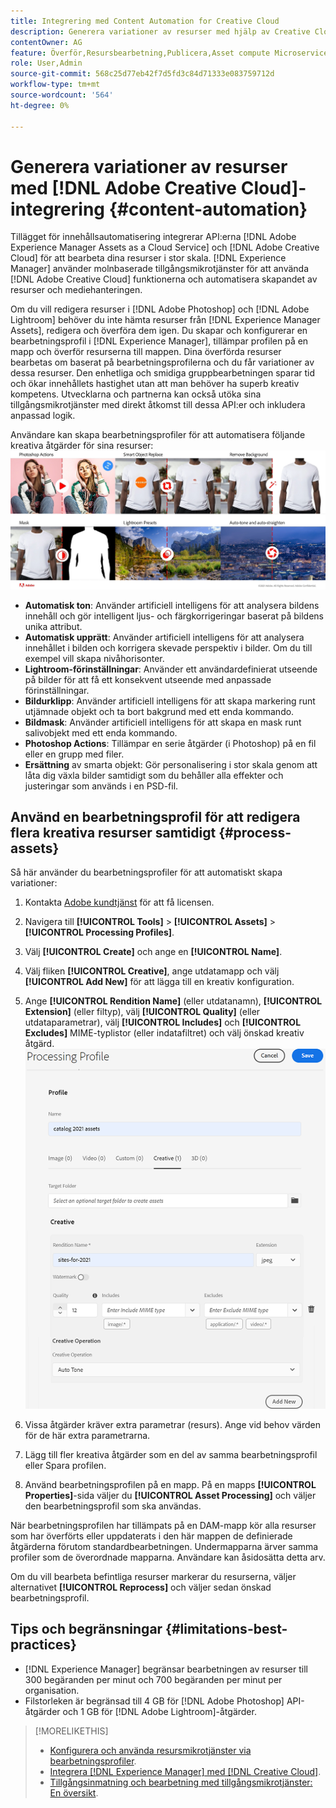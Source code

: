 ```yaml
---
title: Integrering med Content Automation for Creative Cloud
description: Generera variationer av resurser med hjälp av Creative Cloud-integrering
contentOwner: AG
feature: Överför,Resursbearbetning,Publicera,Asset compute Microservices,Arbetsflöde
role: User,Admin
source-git-commit: 568c25d77eb42f7d5fd3c84d71333e083759712d
workflow-type: tm+mt
source-wordcount: '564'
ht-degree: 0%

---
```



# Generera variationer av resurser med [!DNL Adobe Creative Cloud]-integrering {#content-automation}

Tillägget för innehållsautomatisering integrerar API:erna [!DNL Adobe Experience Manager Assets as a Cloud Service] och [!DNL Adobe Creative Cloud] för att bearbeta dina resurser i stor skala. [!DNL Experience Manager] använder molnbaserade  [](/help/assets/asset-microservices-overview.md) tillgångsmikrotjänster för att använda  [!DNL Adobe Creative Cloud] funktionerna och automatisera skapandet av resurser och mediehanteringen.

Om du vill redigera resurser i [!DNL Adobe Photoshop] och [!DNL Adobe Lightroom] behöver du inte hämta resurser från [!DNL Experience Manager Assets], redigera och överföra dem igen. Du skapar och konfigurerar en bearbetningsprofil i [!DNL Experience Manager], tillämpar profilen på en mapp och överför resurserna till mappen. Dina överförda resurser bearbetas om baserat på bearbetningsprofilerna och du får variationer av dessa resurser. Den enhetliga och smidiga gruppbearbetningen sparar tid och ökar innehållets hastighet utan att man behöver ha superb kreativ kompetens. Utvecklarna och partnerna kan också utöka sina tillgångsmikrotjänster med direkt åtkomst till dessa API:er och inkludera anpassad logik.

Användare kan skapa bearbetningsprofiler för att automatisera följande kreativa åtgärder för sina resurser:\
![automatisera Adobe Photoshop och Adobe Lightroom-operationer på resurser](assets/content-automation.png)
* **Automatisk ton**: Använder artificiell intelligens för att analysera bildens innehåll och gör intelligent ljus- och färgkorrigeringar baserat på bildens unika attribut.
* **Automatisk upprätt**: Använder artificiell intelligens för att analysera innehållet i bilden och korrigera skevade perspektiv i bilder. Om du till exempel vill skapa nivåhorisonter.
* **Lightroom-förinställningar**: Använder ett användardefinierat utseende på bilder för att få ett konsekvent utseende med anpassade förinställningar.
* **Bildurklipp**: Använder artificiell intelligens för att skapa markering runt utjämnade objekt och ta bort bakgrund med ett enda kommando.
* **Bildmask**: Använder artificiell intelligens för att skapa en mask runt salivobjekt med ett enda kommando.
* **Photoshop Actions**: Tillämpar en serie åtgärder (i Photoshop) på en fil eller en grupp med filer.
* **Ersättning** av smarta objekt: Gör personalisering i stor skala genom att låta dig växla bilder samtidigt som du behåller alla effekter och justeringar som används i en PSD-fil.



## Använd en bearbetningsprofil för att redigera flera kreativa resurser samtidigt {#process-assets}

Så här använder du bearbetningsprofiler för att automatiskt skapa variationer:

1. Kontakta [Adobe kundtjänst](https://experienceleague.adobe.com/#support) för att få licensen.

1. Navigera till **[!UICONTROL Tools]** > **[!UICONTROL Assets]** > **[!UICONTROL Processing Profiles]**.

1. Välj **[!UICONTROL Create]** och ange en **[!UICONTROL Name]**.

1. Välj fliken **[!UICONTROL Creative]**, ange utdatamapp och välj **[!UICONTROL Add New]** för att lägga till en kreativ konfiguration.

1. Ange **[!UICONTROL Rendition Name]** (eller utdatanamn), **[!UICONTROL Extension]** (eller filtyp), välj **[!UICONTROL Quality]** (eller utdataparametrar), välj **[!UICONTROL Includes]** och **[!UICONTROL Excludes]** MIME-typlistor (eller indatafiltret) och välj önskad kreativ åtgärd.
   ![fliken creative i bearbetningsprofilen](assets/creative-processing-profile.png)

1. Vissa åtgärder kräver extra parametrar (resurs). Ange vid behov värden för de här extra parametrarna.

1. Lägg till fler kreativa åtgärder som en del av samma bearbetningsprofil eller Spara profilen.

1. Använd bearbetningsprofilen på en mapp. På en mapps **[!UICONTROL Properties]**-sida väljer du **[!UICONTROL Asset Processing]** och väljer den bearbetningsprofil som ska användas.

När bearbetningsprofilen har tillämpats på en DAM-mapp kör alla resurser som har överförts eller uppdaterats i den här mappen de definierade åtgärderna förutom standardbearbetningen. Undermapparna ärver samma profiler som de överordnade mapparna. Användare kan åsidosätta detta arv.

Om du vill bearbeta befintliga resurser markerar du resurserna, väljer alternativet **[!UICONTROL Reprocess]** och väljer sedan önskad bearbetningsprofil.

## Tips och begränsningar {#limitations-best-practices}

* [!DNL Experience Manager] begränsar bearbetningen av resurser till 300 begäranden per minut och 700 begäranden per minut per organisation.
* Filstorleken är begränsad till 4 GB för [!DNL Adobe Photoshop] API-åtgärder och 1 GB för [!DNL Adobe Lightroom]-åtgärder.

>[!MORELIKETHIS]
>
>* [Konfigurera och använda resursmikrotjänster via bearbetningsprofiler](/help/assets/asset-microservices-configure-and-use.md).
>* [Integrera  [!DNL Experience Manager] med [!DNL Creative Cloud]](/help/assets/aem-cc-integration-best-practices.md).
>* [Tillgångsinmatning och bearbetning med tillgångsmikrotjänster: En översikt](/help/assets/asset-microservices-overview.md).

